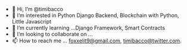- 👋 Hi, I’m @timibacco
- 👀 I’m interested in Python Django Backend, Blockchain with Python, Little Javascript
- 🌱 I’m currently learning ...Django Framework, Smart Contracts
- 💞️ I’m looking to collaborate on ...
- 📫 How to reach me ... foxxelit9@gmail.com, timibacco@twitter.com.

<!---
timibacco/timibacco is a ✨ special ✨ repository because its `README.md` (this file) appears on your GitHub profile.
You can click the Preview link to take a look at your changes.
--->
